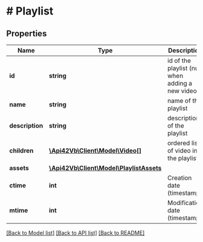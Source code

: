 # # Playlist

## Properties

Name | Type | Description | Notes
------------ | ------------- | ------------- | -------------
**id** | **string** | id of the playlist (null when adding a new video) |
**name** | **string** | name of the playlist | [optional]
**description** | **string** | description of the playlist | [optional]
**children** | [**\Api42Vb\Client\Model\Video[]**](Video.md) | ordered list of video in the playlist | [optional]
**assets** | [**\Api42Vb\Client\Model\PlaylistAssets**](PlaylistAssets.md) |  | [optional]
**ctime** | **int** | Creation date (timestamp) | [optional]
**mtime** | **int** | Modification date (timestamp) | [optional]

[[Back to Model list]](../../README.md#models) [[Back to API list]](../../README.md#endpoints) [[Back to README]](../../README.md)
